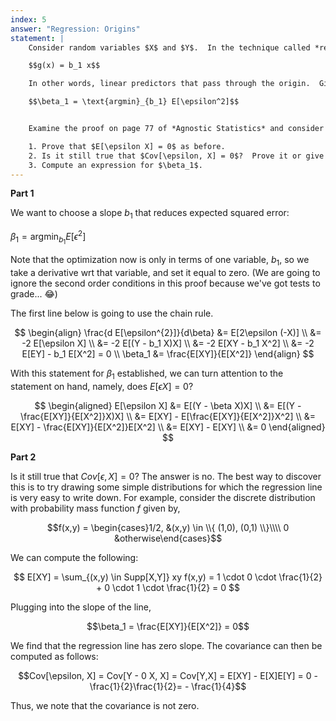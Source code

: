 ```yaml
---
index: 5
answer: "Regression: Origins"
statement: |
    Consider random variables $X$ and $Y$.  In the technique called *regression through the origin*, we are interested in linear predictors of the form,

    $$g(x) = b_1 x$$

    In other words, linear predictors that pass through the origin.  Given such a predictor, define $\epsilon = Y - g(X)$ as always.  We are interested in minimizing mean squared error:

    $$\beta_1 = \text{argmin}_{b_1} E[\epsilon^2]$$


    Examine the proof on page 77 of *Agnostic Statistics* and consider how it would be different for regression through the origin.

    1. Prove that $E[\epsilon X] = 0$ as before.
    2. Is it still true that $Cov[\epsilon, X] = 0$?  Prove it or give a counterexample.
    3. Compute an expression for $\beta_1$.
---
```


**Part 1**

We want to choose a slope $b_1$ that reduces expected squared error:

$\beta_1 = \text{argmin}_{b_1} E[\epsilon^2]$

Note that the optimization now is only in terms of one variable, $b_1$, so we take a derivative wrt that variable, and set it equal to zero. (We are going to ignore the second order conditions in this proof because we've got tests to grade... 😂)

The first line below is going to use the chain rule. 

$$
\begin{align}
  \frac{d E[\epsilon^{2}]}{d\beta} &= E[2\epsilon (-X)] \\ 
    &= -2 E[\epsilon X] \\ 
    &= -2 E[(Y - b_1 X)X] \\ 
    &= -2 E[XY - b_1 X^2] \\ 
    &= -2 E[EY] - b_1 E[X^2] = 0 \\
\beta_1 &= \frac{E[XY]}{E[X^2]}
\end{align}
$$

With this statement for $\beta_1$ established, we can turn attention to the statement on hand, namely, does $E[\epsilon X] = 0$? 

$$
\begin{aligned} 
E[\epsilon X] &= E[(Y - \beta X)X] \\  &= E[(Y - \frac{E[XY]}{E[X^2]}X)X] \\   &= E[XY] - E[\frac{E[XY]}{E[X^2]}X^2] \\  &= E[XY] - \frac{E[XY]}{E[X^2]}E[X^2] \\  &= E[XY] - E[XY] \\  &= 0
\end{aligned} 
$$

**Part 2**

Is it still true that $Cov[\epsilon, X] = 0$? The answer is no. The best way to discover this is to try drawing some simple distributions for which the regression line is very easy to write down. For example, consider the discrete distribution with probability mass function $f$ given by,

$$f(x,y) = \begin{cases}1/2, &(x,y) \in \\{ (1,0), (0,1) \\}\\\\ 0 &otherwise\end{cases}$$

We can compute the following: 

$$
E[XY] = \sum_{(x,y) \in Supp[X,Y]} xy f(x,y) = 1 \cdot 0 \cdot \frac{1}{2} +  0 \cdot 1 \cdot \frac{1}{2} = 0
$$

Plugging into the slope of the line,

$$\beta_1 = \frac{E[XY]}{E[X^2]} = 0$$

We find that the regression line has zero slope. The covariance can then be computed as follows:

$$Cov[\epsilon, X] = Cov[Y - 0 X, X] = Cov[Y,X] = E[XY] - E[X]E[Y] = 0 - \frac{1}{2}\frac{1}{2}= - \frac{1}{4}$$

Thus, we note that the covariance is not zero.
